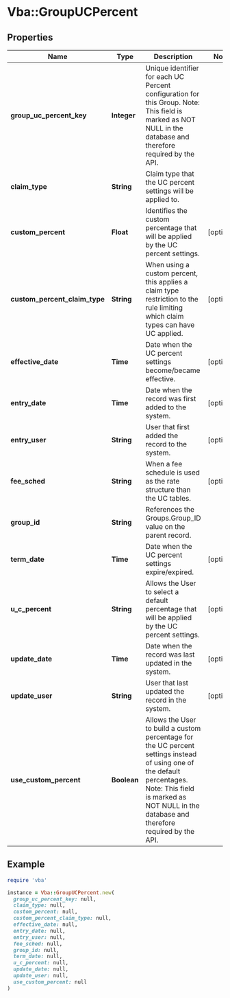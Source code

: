 # Vba::GroupUCPercent

## Properties

| Name | Type | Description | Notes |
| ---- | ---- | ----------- | ----- |
| **group_uc_percent_key** | **Integer** | Unique identifier for each UC Percent configuration for this Group. Note: This field is marked as NOT NULL in the database and therefore required by the API. |  |
| **claim_type** | **String** | Claim type that the UC percent settings will be applied to. |  |
| **custom_percent** | **Float** | Identifies the custom percentage that will be applied by the UC percent settings. | [optional] |
| **custom_percent_claim_type** | **String** | When using a custom percent, this applies a claim type restriction to the rule limiting which claim types can have UC applied. | [optional] |
| **effective_date** | **Time** | Date when the UC percent settings become/became effective. | [optional] |
| **entry_date** | **Time** | Date when the record was first added to the system. | [optional] |
| **entry_user** | **String** | User that first added the record to the system. | [optional] |
| **fee_sched** | **String** | When a fee schedule is used as the rate structure than the UC tables. | [optional] |
| **group_id** | **String** | References the Groups.Group_ID value on the parent record. |  |
| **term_date** | **Time** | Date when the UC percent settings expire/expired. | [optional] |
| **u_c_percent** | **String** | Allows the User to select a default percentage that will be applied by the UC percent settings. | [optional] |
| **update_date** | **Time** | Date when the record was last updated in the system. | [optional] |
| **update_user** | **String** | User that last updated the record in the system. | [optional] |
| **use_custom_percent** | **Boolean** | Allows the User to build a custom percentage for the UC percent settings instead of using one of the default percentages. Note: This field is marked as NOT NULL in the database and therefore required by the API. |  |

## Example

```ruby
require 'vba'

instance = Vba::GroupUCPercent.new(
  group_uc_percent_key: null,
  claim_type: null,
  custom_percent: null,
  custom_percent_claim_type: null,
  effective_date: null,
  entry_date: null,
  entry_user: null,
  fee_sched: null,
  group_id: null,
  term_date: null,
  u_c_percent: null,
  update_date: null,
  update_user: null,
  use_custom_percent: null
)
```

